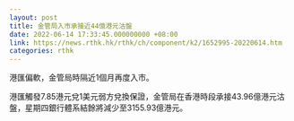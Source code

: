 ```yaml
---
layout: post
title: 金管局入市承接近44億港元沽盤
date: 2022-06-14 17:33:45.000000000 +08:00
link: https://news.rthk.hk/rthk/ch/component/k2/1652995-20220614.htm
categories: rthk
---
```


港匯偏軟，金管局時隔近1個月再度入市。

港匯觸發7.85港元兌1美元弱方兌換保證，金管局在香港時段承接43.96億港元沽盤，星期四銀行體系結餘將減少至3155.93億港元。

